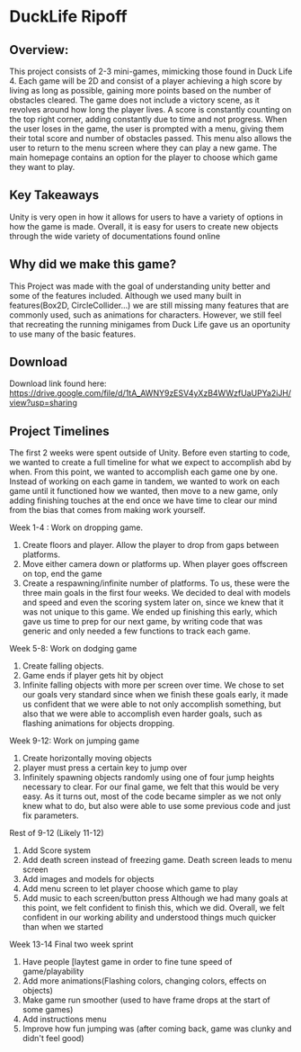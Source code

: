 DuckLife Ripoff 
=======================

 Overview:
 --------

This project consists of 2-3 mini-games, mimicking those found in Duck Life 4.  Each game will be 2D and consist of a player achieving a high score by living as long as possible, gaining  more points based on the number of obstacles cleared.  The game does not include a victory scene, as it revolves around how long the player lives.  A score is constantly counting on the top right corner, adding constantly due to time and not progress.  When the user loses in the game, the user is prompted with a menu, giving them their total score and number of obstacles passed.  This menu also allows the user to return to the menu screen where they can play a new game.  The main homepage contains an option for the player to choose which game they want to play.

Key Takeaways
--
Unity is very open in how it allows for users to have a variety of options in how the game is made.  Overall, it is easy for users to create new objects through the wide variety of documentations found online


Why did we make this game?
------

This Project was made with the goal of understanding unity better and some of the features included.  Although we used many built in features(Box2D, CircleCollider...) we are still missing many features that are commonly used, such as animations for characters.  However, we still feel that recreating the running minigames from Duck Life gave us an oportunity to use many of the basic features.


Download
----
Download link found here:
https://drive.google.com/file/d/1tA_AWNY9zESV4yXzB4WWzfUaUPYa2iJH/view?usp=sharing

Project Timelines
-----
The first 2 weeks were spent outside of Unity.  Before even starting to code, we wanted to create a full timeline for what we expect to accomplish abd by when.  From this point, we wanted to accomplish each game one by one.  Instead of working on each game in tandem, we wanted to work on each game until it functioned how we wanted, then move to a new game, only adding finishing touches at the end once we have time to clear our mind from the bias that comes from making work yourself.

Week 1-4 : Work on dropping game.
1. Create floors and player.  Allow the player to drop from gaps between platforms.
2. Move either camera down or platforms up.  When player goes offscreen on top, end the game
3. Create a respawning/infinite number of platforms.
To us, these were the three main goals in the first four weeks. We decided to deal with models and speed and even the scoring system later on, since we knew that it was not unique to this game.  We ended up finishing this early, which gave us time to prep for our next game, by writing code that was generic and only needed a few functions to track each game.

Week 5-8:  Work on dodging game
1. Create falling objects.
2. Game ends if player gets hit by object
3. Infinite falling objects with more per screen over time.
We chose to set our goals very standard since when we finish these goals early, it made us confident that we were able to not only accomplish something, but also that we were able to accomplish even harder goals, such as flashing animations for objects dropping.

Week 9-12:  Work on jumping game
1. Create horizontally moving objects
2. player must press a certain key to jump over
3. Infinitely spawning objects randomly using one of four jump heights necessary to clear.
 For our final game, we felt that this would be very easy.  As it turns out, most of the code became simpler as we not only knew what to do, but also were able to use some previous code and just fix parameters.

Rest of 9-12 (Likely 11-12)
1. Add Score system
2. Add death screen instead of freezing game.  Death screen leads to menu screen
3. Add images and models for objects
4. Add menu screen to let player choose which game to play
5. Add music to each screen/button press
Although we had many goals at this point, we felt confident to finish this, which we did.  Overall, we felt confident in our working ability and understood things much quicker than when we started

Week 13-14 Final two week sprint 
1. Have people [laytest game in order to fine tune speed of game/playability
2. Add more animations(Flashing colors, changing colors, effects on objects)
3. Make game run smoother (used to have frame drops at the start of some games)
4. Add instructions menu
5. Improve how fun jumping was (after coming back, game was clunky and didn't feel good)
